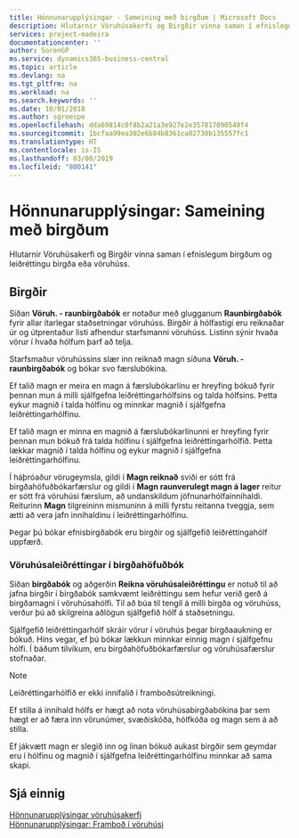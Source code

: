 ```yaml
---
title: Hönnunarupplýsingar - Sameining með birgðum | Microsoft Docs
description: Hlutarnir Vöruhúsakerfi og Birgðir vinna saman í efnislegum birgðum og leiðréttingu birgða eða vöruhúss.
services: project-madeira
documentationcenter: ''
author: SorenGP
ms.service: dynamics365-business-central
ms.topic: article
ms.devlang: na
ms.tgt_pltfrm: na
ms.workload: na
ms.search.keywords: ''
ms.date: 10/01/2018
ms.author: sgroespe
ms.openlocfilehash: dda69814c0f8b2a21a3e927e2e357817090549f4
ms.sourcegitcommit: 1bcfaa99ea302e6b84b8361ca02730b135557fc1
ms.translationtype: HT
ms.contentlocale: is-IS
ms.lasthandoff: 03/08/2019
ms.locfileid: "800141"
---
```

# <a name="design-details-integration-with-inventory"></a>Hönnunarupplýsingar: Sameining með birgðum
Hlutarnir Vöruhúsakerfi og Birgðir vinna saman í efnislegum birgðum og leiðréttingu birgða eða vöruhúss.  
  
## <a name="physical-inventory"></a>Birgðir  
 Síðan **Vöruh. - raunbirgðabók** er notaður með glugganum **Raunbirgðabók** fyrir allar ítarlegar staðsetningar vöruhúss. Birgðir á hólfastigi eru reiknaðar úr og útprentaður listi afhendur starfsmanni vöruhúss. Listinn sýnir hvaða vörur í hvaða hólfum þarf að telja.  
  
 Starfsmaður vöruhússins slær inn reiknað magn síðuna **Vöruh. - raunbirgðabók** og bókar svo færslubókina.  
  
 Ef talið magn er meira en magn á færslubókarlínu er hreyfing bókuð fyrir þennan mun á milli sjálfgefna leiðréttingarhólfsins og talda hólfsins. Þetta eykur magnið í talda hólfinu og minnkar magnið í sjálfgefna leiðréttingarhólfinu.  
  
 Ef talið magn er minna en magnið á færslubókarlínunni er hreyfing fyrir þennan mun bókuð frá talda hólfinu í sjálfgefna leiðréttingarhólfið. Þetta lækkar magnið í talda hólfinu og eykur magnið í sjálfgefna leiðréttingarhólfinu.  
  
 Í háþróaður vörugeymsla, gildi í **Magn reiknað** sviði er sótt frá birgðahöfuðbókarfærslur og gildi í **Magn raunverulegt magn á lager** reitur er sótt frá vöruhúsi færslum, að undanskildum jöfnunarhólfainnihaldi. Reiturinn **Magn** tilgreininn mismuninn á milli fyrstu reitanna tveggja, sem ætti að vera jafn innihaldinu í leiðréttingarhólfinu.  
  
 Þegar þú bókar efnisbirgðabók eru birgðir og sjálfgefið leiðréttingahólf uppfærð.  
  
### <a name="warehouse-adjustments-to-the-item-ledger"></a>Vöruhúsaleiðréttingar í birgðahöfuðbók  
 Síðan **birgðabók** og aðgerðin **Reikna vöruhúsaleiðréttingu** er notuð til að jafna birgðir í birgðabók samkvæmt leiðréttingu sem hefur verið gerð á birgðamagni í vöruhúsahólfi. Til að búa til tengil á milli birgða og vöruhúss, verður þú að skilgreina aðlögun sjálfgefið hólf á staðsetningu.  
  
 Sjálfgefið leiðréttingarhólf skráir vörur í vöruhús þegar birgðaaukning er bókuð. Hins vegar, ef þú bókar lækkun minnkar einnig magn í sjálfgefnu hólfi. Í báðum tilvikum, eru birgðahöfuðbókarfærslur og vöruhúsafærslur stofnaðar.  
  
> [!NOTE]  
>  Leiðréttingarhólfið er ekki innifalið í framboðsútreikningi.  
  
 Ef stilla á innihald hólfs er hægt að nota vöruhúsabirgðabókina þar sem hægt er að færa inn vörunúmer, svæðiskóða, hólfkóða og magn sem á að stilla.  
  
 Ef jákvætt magn er slegið inn og línan bókuð aukast birgðir sem geymdar eru í hólfinu og magnið í sjálfgefna leiðréttingarhólfinu minnkar að sama skapi.  
  
## <a name="see-also"></a>Sjá einnig  
 [Hönnunarupplýsingar vöruhúsakerfi](design-details-warehouse-management.md)   
 [Hönnunarupplýsingar: Framboð í vöruhúsi](design-details-availability-in-the-warehouse.md)